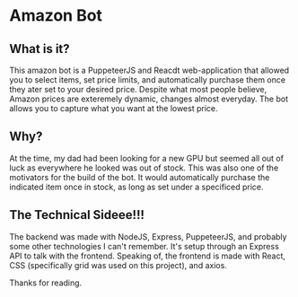 # Amazon Bot

## What is it?
This amazon bot is a PuppeteerJS and Reacdt web-application that allowed you to select items, set price limits, and automatically purchase them once they ater set to your desired price. Despite what most people believe, Amazon prices are exteremely dynamic, changes almost everyday. The bot allows you to capture what you want at the lowest price.

## Why?
At the time, my dad had been looking for a new GPU but seemed all out of luck as everywhere he looked was out of stock. This was also one of the motivators for the build of the bot. It would automatically purchase the indicated item once in stock, as long as set under a specificed price.

## The Technical Sideee!!!
The backend was made with NodeJS, Express, PuppeteerJS, and probably some other technologies I can't remember. It's setup through an Express API to talk with the frontend. Speaking of, the frontend is made with React, CSS (specifically grid was used on this project), and axios.

Thanks for reading.
